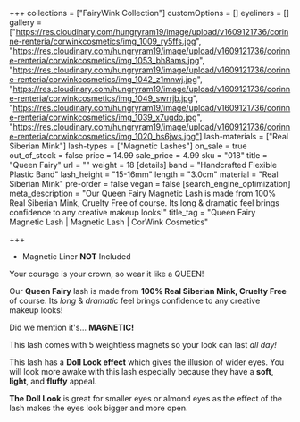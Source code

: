 +++
collections = ["FairyWink Collection"]
customOptions = []
eyeliners = []
gallery = ["https://res.cloudinary.com/hungryram19/image/upload/v1609121736/corinne-renteria/corwinkcosmetics/img_1009_ry5ffs.jpg", "https://res.cloudinary.com/hungryram19/image/upload/v1609121736/corinne-renteria/corwinkcosmetics/img_1053_bh8ams.jpg", "https://res.cloudinary.com/hungryram19/image/upload/v1609121736/corinne-renteria/corwinkcosmetics/img_1042_z1mnwj.jpg", "https://res.cloudinary.com/hungryram19/image/upload/v1609121736/corinne-renteria/corwinkcosmetics/img_1049_swrrjb.jpg", "https://res.cloudinary.com/hungryram19/image/upload/v1609121736/corinne-renteria/corwinkcosmetics/img_1039_x7ugdo.jpg", "https://res.cloudinary.com/hungryram19/image/upload/v1609121736/corinne-renteria/corwinkcosmetics/img_1020_hs6jws.jpg"]
lash-materials = ["Real Siberian Mink"]
lash-types = ["Magnetic Lashes"]
on_sale = true
out_of_stock = false
price = 14.99
sale_price = 4.99
sku = "018"
title = "Queen Fairy"
url = ""
weight = 18
[details]
band = "Handcrafted Flexible Plastic Band"
lash_height = "15-16mm"
length = "3.0cm"
material = "Real Siberian Mink"
pre-order = false
vegan = false
[search_engine_optimization]
meta_description = "Our Queen Fairy Magnetic Lash is made from 100% Real Siberian Mink, Cruelty Free of course. Its long & dramatic feel brings confidence to any creative makeup looks!"
title_tag = "Queen Fairy Magnetic Lash | Magnetic Lash | CorWink Cosmetics"

+++
* Magnetic Liner **NOT** Included

Your courage is your crown, so wear it like a QUEEN!

Our **Queen Fairy** lash is made from **100% Real Siberian Mink, Cruelty Free** of course. Its _long_ & _dramatic_ feel brings confidence to any creative makeup looks!

Did we mention it's... **MAGNETIC!**

This lash comes with 5 weightless magnets so your look can last _all day!_

This lash has a **Doll Look effect** which gives the illusion of wider eyes. You will look more awake with this lash especially because they have a **soft**, **light**, and **fluffy** appeal.

**The Doll Look** is great for smaller eyes or almond eyes as the effect of the lash makes the eyes look bigger and more open.